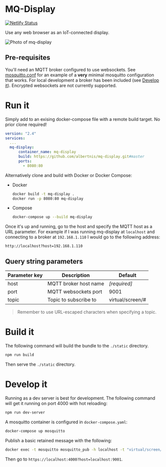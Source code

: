# MQ-Display

[![Netlify Status](https://api.netlify.com/api/v1/badges/514ec4fb-d1ab-432b-bcbc-d5d6414eca2e/deploy-status)](https://app.netlify.com/sites/mq-display/deploys)

Use any web browser as an IoT-connected display.

![Photo of mq-display](https://albertnis.com/resources/2019-11-02-iot-display-mqtt/mqdisplay-t.jpg)

## Pre-requisites

You'll need an MQTT broker configured to use websockets. See [mosquitto.conf]() for an example of a **very** minimal mosquitto configuration that works. For local development a broker has been included (see [Develop it](#develop-it)). Encrypted websockets are not currently supported.

# Run it

Simply add to an exising docker-compose file with a remote build target. No prior clone required!

```yaml
version: "2.4"
services:
  ...
  mq-display:
      container_name: mq-display
      build: https://github.com/albertnis/mq-display.git#master
      ports:
        - 8080:80
```

Alternatively clone and build with Docker or Docker Compose:

- Docker

  ```sh
  docker build -t mq-display .
  docker run -p 8080:80 mq-display
  ```

- Compose
  ```sh
  docker-compose up --build mq-display
  ```

Once it's up and running, go to the host and specify the MQTT host as a URL parameter. For example if I was running mq-display at `localhost` and connecting to a broker at `192.168.1.110` I would go to the following address:

`http://localhost?host=192.168.1.110`

## Query string parameters

| Parameter key | Description           | Default          |
| ------------- | --------------------- | ---------------- |
| host          | MQTT broker host name | _[required]_     |
| port          | MQTT websockets port  | 9001             |
| topic         | Topic to subscribe to | virtual/screen/# |

> Remember to use URL-escaped characters when specifying a topic.

# Build it

The following command will build the bundle to the `./static` directory.

```sh
npm run build
```

Then serve the `./static` directory.

# Develop it

Running as a dev server is best for development. The following command will get it running on port 4000 with hot reloading:

```sh
npm run dev-server
```

A mosquitto container is configured in `docker-compose.yaml`:

```sh
docker-compose up mosquitto
```

Publish a basic retained message with the following:

```sh
docker exec -t mosquitto mosquitto_pub -h localhost -t "virtual/screen/1" -m "{\"brightness\":\"100\",\"message\":\"Fun times\"}" -r
```

Then go to `https://localhost:4000?host=localhost:9001`.
